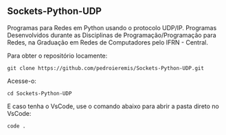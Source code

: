 ## Sockets-Python-UDP
Programas para Redes em Python usando o protocolo UDP/IP.
Programas Desenvolvidos durante as Disciplinas de Programação/Programação para Redes, na Graduação em Redes de Computadores pelo IFRN - Central.

Para obter o repositório locamente:
```shell
git clone https://github.com/pedroieremis/Sockets-Python-UDP.git
```

Acesse-o:
```shell
cd Sockets-Python-UDP
```

 E caso tenha o VsCode, use o comando abaixo para abrir a pasta direto no VsCode:
 ```shell
code .
```
